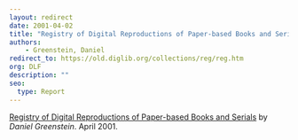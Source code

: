 ```yaml
---
layout: redirect
date: 2001-04-02
title: "Registry of Digital Reproductions of Paper-based Books and Serials"
authors: 
    - Greenstein, Daniel
redirect_to: https://old.diglib.org/collections/reg/reg.htm
org: DLF
description: ""
seo:
  type: Report
---
```


<p class="sectionhead"><a href="https://old.diglib.org/collections/reg/regfunc.htm" target="_blank" rel="noopener noreferrer">Registry of Digital Reproductions of Paper-based Books and Serials</a> by <em>Daniel Greenstein</em>. April 2001.</p>

